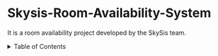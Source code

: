 # Skysis-Room-Availability-System
It is a room availability project developed by the SkySis team.


<details>
  <summary>Table of Contents</summary>


